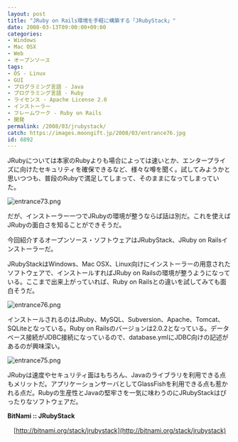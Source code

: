 ```yaml
---
layout: post
title: "JRuby on Rails環境を手軽に構築する「JRubyStack」"
date: 2008-03-13T09:00:00+09:00
categories:
- Windows
- Mac OSX
- Web
- オープンソース
tags: 
- OS - Linux
- GUI
- プログラミング言語 - Java
- プログラミング言語 - Ruby
- ライセンス - Apache License 2.0
- インストーラー
- フレームワーク - Ruby on Rails
- 開発
permalink: /2008/03/jrubystack/
catch: https://images.moongift.jp/2008/03/entrance76.jpg
id: 6892
---
```

JRubyについては本家のRubyよりも場合によっては速いとか、エンタープライズに向けたセキュリティを確保できるなど、様々な噂を聞く。試してみようかと思いつつも、普段のRubyで満足してしまって、そのままになってしまっていた。

  

![entrance73.png](https://images.moongift.jp/2008/03/entrance73.jpg)

  

だが、インストーラー一つでJRubyの環境が整うならば話は別だ。これを使えばJRubyの面白さを知ることができそうだ。

  

今回紹介するオープンソース・ソフトウェアはJRubyStack、JRuby on Railsインストーラーだ。

  
<!--more-->  

JRubyStackはWindows、Mac OSX、Linux向けにインストーラーの用意されたソフトウェアで、インストールすればJRuby on Railsの環境が整うようになっている。ここまで出来上がっていれば、Ruby on Railsとの違いを試してみても面白そうだ。

  

![entrance76.png](https://images.moongift.jp/2008/03/entrance76.jpg)

  

インストールされるのはJRuby、MySQL、Subversion、Apache、Tomcat、SQLiteとなっている。Ruby on Railsのバージョンは2.0.2となっている。データベース接続がJDBC接続になっているので、database.ymlにJDBC向けの記述があるのが興味深い。

  

![entrance75.png](https://images.moongift.jp/2008/03/entrance75.jpg)

  

JRubyは速度やセキュリティ面はもちろん、Javaのライブラリを利用できる点もメリットだ。アプリケーションサーバとしてGlassFishを利用できる点も惹かれる点だ。Rubyの生産性とJavaの堅牢さを一気に味わうのにJRubyStackはぴったりなソフトウェアだ。

  

**BitNami :: JRubyStack**  
  
　[http://bitnami.org/stack/jrubystack](http://bitnami.org/stack/jrubystack)

